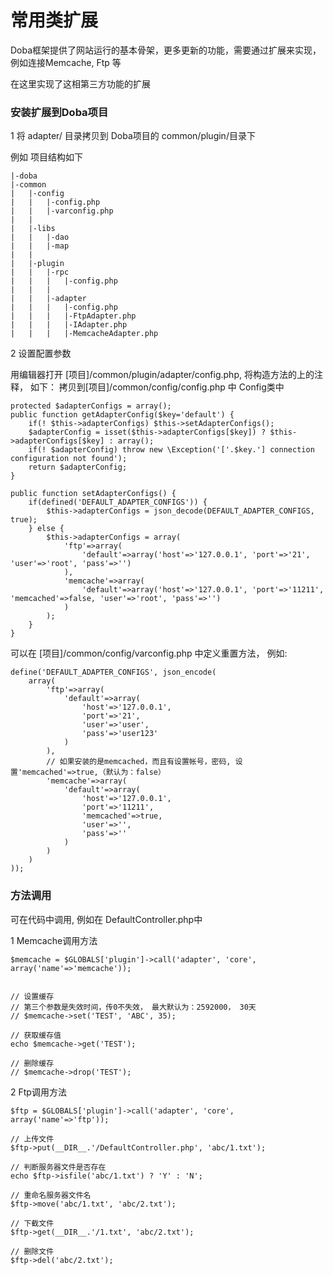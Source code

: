 
# 常用类扩展

Doba框架提供了网站运行的基本骨架，更多更新的功能，需要通过扩展来实现，例如连接Memcache, Ftp 等

在这里实现了这相第三方功能的扩展


### 安装扩展到Doba项目

1 将 adapter/ 目录拷贝到 Doba项目的 common/plugin/目录下

例如 项目结构如下
```
|-doba
|-common
|   |-config
|   |   |-config.php
|   |   |-varconfig.php
|   |
|   |-libs 
|   |   |-dao
|   |   |-map
|   |
|   |-plugin
|   |   |-rpc
|   |   |   |-config.php
|   |   |
|   |   |-adapter
|   |   |   |-config.php
|   |   |   |-FtpAdapter.php
|   |   |   |-IAdapter.php
|   |   |   |-MemcacheAdapter.php
```

2 设置配置参数

用编辑器打开 [项目]/common/plugin/adapter/config.php, 将构造方法的上的注释， 如下： 拷贝到[项目]/common/config/config.php 中 Config类中

```
protected $adapterConfigs = array();
public function getAdapterConfig($key='default') {
    if(! $this->adapterConfigs) $this->setAdapterConfigs();
    $adapterConfig = isset($this->adapterConfigs[$key]) ? $this->adapterConfigs[$key] : array();
    if(! $adapterConfig) throw new \Exception('['.$key.'] connection configuration not found');
    return $adapterConfig;
}

public function setAdapterConfigs() {
    if(defined('DEFAULT_ADAPTER_CONFIGS')) {
        $this->adapterConfigs = json_decode(DEFAULT_ADAPTER_CONFIGS, true);
    } else {
        $this->adapterConfigs = array(
            'ftp'=>array(
                'default'=>array('host'=>'127.0.0.1', 'port'=>'21', 'user'=>'root', 'pass'=>'')
            ),
            'memcache'=>array(
                'default'=>array('host'=>'127.0.0.1', 'port'=>'11211', 'memcached'=>false, 'user'=>'root', 'pass'=>'')
            )
        );
    }
}
```

可以在 [项目]/common/config/varconfig.php 中定义重置方法， 例如:

```
define('DEFAULT_ADAPTER_CONFIGS', json_encode(
    array(
        'ftp'=>array(
            'default'=>array(
                'host'=>'127.0.0.1', 
                'port'=>'21', 
                'user'=>'user', 
                'pass'=>'user123'
            )
        ),
        // 如果安装的是memcached，而且有设置帐号，密码, 设置'memcached'=>true,（默认为：false） 
        'memcache'=>array(
            'default'=>array(
                'host'=>'127.0.0.1', 
                'port'=>'11211', 
                'memcached'=>true,
                'user'=>'',
                'pass'=>''
            )   
        )
    )   
));
```


### 方法调用

可在代码中调用, 例如在 DefaultController.php中

1 Memcache调用方法

```
$memcache = $GLOBALS['plugin']->call('adapter', 'core', array('name'=>'memcache'));


// 设置缓存
// 第三个参数是失效时间，传0不失效， 最大默认为：2592000， 30天
// $memcache->set('TEST', 'ABC', 35);

// 获取缓存值
echo $memcache->get('TEST');

// 删除缓存
// $memcache->drop('TEST');

```

2 Ftp调用方法

```
$ftp = $GLOBALS['plugin']->call('adapter', 'core', array('name'=>'ftp'));

// 上传文件
$ftp->put(__DIR__.'/DefaultController.php', 'abc/1.txt');

// 判断服务器文件是否存在
echo $ftp->isfile('abc/1.txt') ? 'Y' : 'N';

// 重命名服务器文件名
$ftp->move('abc/1.txt', 'abc/2.txt');

// 下截文件
$ftp->get(__DIR__.'/1.txt', 'abc/2.txt');

// 删除文件
$ftp->del('abc/2.txt');
```
